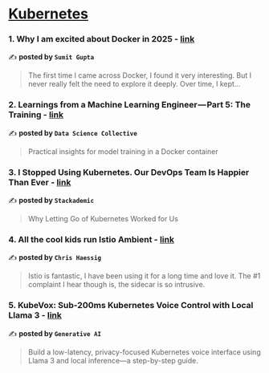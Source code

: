 
<h1><a href=https://medium.com/tag/kubernetes/recommended target="_blank" rel="noopener noreferrer">Kubernetes</a></h1>
<h3>1. Why I am excited about Docker in 2025 - <a href="https://medium.com/@sumonigupta/why-i-am-excited-about-docker-in-2025-ba028badc2ca" target="_blank" rel="noopener noreferrer">link</a></h3>

✍️ **posted by `Sumit Gupta`**

<blockquote>The first time I came across Docker, I found it very interesting. But I never really felt the need to explore it deeply. Over time, I kept…</blockquote>

<h3>2. Learnings from a Machine Learning Engineer — Part 5: The Training - <a href="https://medium.com/data-science-collective/learnings-from-a-machine-learning-engineer-part-5-the-training-87f5e8b18949" target="_blank" rel="noopener noreferrer">link</a></h3>

✍️ **posted by `Data Science Collective`**

<blockquote>Practical insights for model training in a Docker container</blockquote>

<h3>3. I Stopped Using Kubernetes. Our DevOps Team Is Happier Than Ever - <a href="https://medium.com/stackademic/i-stopped-using-kubernetes-our-devops-team-is-happier-than-ever-a5519f916ec0" target="_blank" rel="noopener noreferrer">link</a></h3>

✍️ **posted by `Stackademic`**

<blockquote>Why Letting Go of Kubernetes Worked for Us</blockquote>

<h3>4. All the cool kids run Istio Ambient - <a href="https://medium.com/@chrishaessig/all-the-cool-kids-run-istio-ambient-58c415cbbc8a" target="_blank" rel="noopener noreferrer">link</a></h3>

✍️ **posted by `Chris Haessig`**

<blockquote>Istio is fantastic, I have been using it for a long time and love it. The #1 complaint I hear though is, the sidecar is so intrusive.</blockquote>

<h3>5. KubeVox: Sub-200ms Kubernetes Voice Control with Local Llama 3 - <a href="https://medium.com/generative-ai/kubevox-sub-200ms-kubernetes-voice-control-with-local-llama-3-d9baed31d62b" target="_blank" rel="noopener noreferrer">link</a></h3>

✍️ **posted by `Generative AI`**

<blockquote>Build a low-latency, privacy-focused Kubernetes voice interface using Llama 3 and local inference—a step-by-step guide.</blockquote>

